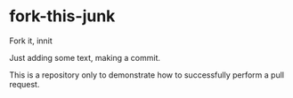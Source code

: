 # fork-this-junk
Fork it, innit

Just adding some text, making a commit.

This is a repository only to demonstrate how to successfully perform a pull request.
